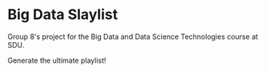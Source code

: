 ﻿# Big Data Slaylist

Group 8's project for the Big Data and Data Science Technologies course at SDU.

Generate the ultimate playlist!
